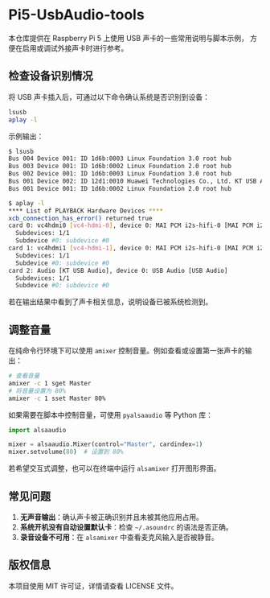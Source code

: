 # Pi5-UsbAudio-tools

本仓库提供在 Raspberry Pi 5 上使用 USB 声卡的一些常用说明与脚本示例，
方便在启用或调试外接声卡时进行参考。


## 检查设备识别情况

将 USB 声卡插入后，可通过以下命令确认系统是否识别到设备：

```bash
lsusb
aplay -l
```

示例输出：

```bash
$ lsusb
Bus 004 Device 001: ID 1d6b:0003 Linux Foundation 3.0 root hub
Bus 003 Device 001: ID 1d6b:0002 Linux Foundation 2.0 root hub
Bus 002 Device 001: ID 1d6b:0003 Linux Foundation 3.0 root hub
Bus 001 Device 002: ID 12d1:0010 Huawei Technologies Co., Ltd. KT USB Audio
Bus 001 Device 001: ID 1d6b:0002 Linux Foundation 2.0 root hub

$ aplay -l
**** List of PLAYBACK Hardware Devices ****
xcb_connection_has_error() returned true
card 0: vc4hdmi0 [vc4-hdmi-0], device 0: MAI PCM i2s-hifi-0 [MAI PCM i2s-hifi-0]
  Subdevices: 1/1
  Subdevice #0: subdevice #0
card 1: vc4hdmi1 [vc4-hdmi-1], device 0: MAI PCM i2s-hifi-0 [MAI PCM i2s-hifi-0]
  Subdevices: 1/1
  Subdevice #0: subdevice #0
card 2: Audio [KT USB Audio], device 0: USB Audio [USB Audio]
  Subdevices: 1/1
  Subdevice #0: subdevice #0
```

若在输出结果中看到了声卡相关信息，说明设备已被系统检测到。

## 调整音量

在纯命令行环境下可以使用 `amixer` 控制音量。例如查看或设置第一张声卡的输出：

```bash
# 查看音量
amixer -c 1 sget Master
# 将音量设置为 80%
amixer -c 1 sset Master 80%
```

如果需要在脚本中控制音量，可使用 `pyalsaaudio` 等 Python 库：

```python
import alsaaudio

mixer = alsaaudio.Mixer(control="Master", cardindex=1)
mixer.setvolume(80)  # 设置到 80%
```

若希望交互式调整，也可以在终端中运行 `alsamixer` 打开图形界面。

## 常见问题

1. **无声音输出**：确认声卡被正确识别并且未被其他应用占用。
2. **系统开机没有自动设置默认卡**：检查 `~/.asoundrc` 的语法是否正确。
3. **录音设备不可用**：在 `alsamixer` 中查看麦克风输入是否被静音。

## 版权信息

本项目使用 MIT 许可证，详情请查看 LICENSE 文件。
